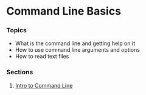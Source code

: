# Command Line Basics

### Topics

- What is the command line and getting help on it
- How to use command line arguments and options
- How to read text files

### Sections

1. [Intro to Command Line](intro-to-commandline.md)
